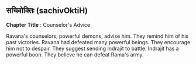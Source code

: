 ## सचिवोक्तिः (sachivOktiH)
**Chapter Title** : Counselor's Advice

Ravana's counselors, powerful demons, advise him. They remind him of his past victories. Ravana had defeated many powerful beings. They encourage him not to despair. They suggest sending Indrajit to battle. Indrajit has a powerful boon. They believe he can defeat Rama's army.